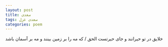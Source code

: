 ```yaml
---
layout: post
title: سعدی
tags: سعدی غزل
categories: poem
---
```


خلایق در تو حیرانند و جای حیرتست الحق / که مه را بر زمین بینند و مه بر آسمان باشد
